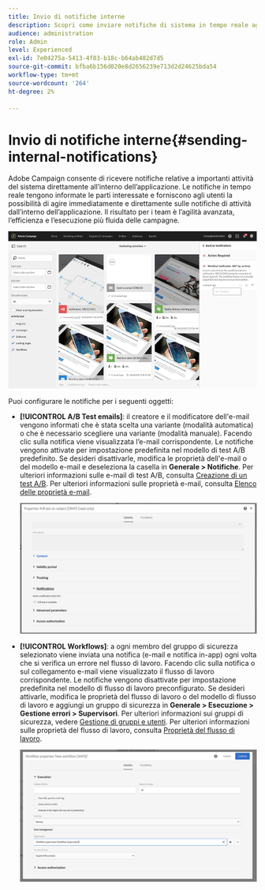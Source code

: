 ```yaml
---
title: Invio di notifiche interne
description: Scopri come inviare notifiche di sistema in tempo reale agli utenti di Adobe Campaign
audience: administration
role: Admin
level: Experienced
exl-id: 7e04275a-5413-4f03-b18c-b64ab482d7d5
source-git-commit: bfba6b156d020e8d2656239e713d2d24625bda54
workflow-type: tm+mt
source-wordcount: '264'
ht-degree: 2%

---
```


# Invio di notifiche interne{#sending-internal-notifications}

Adobe Campaign consente di ricevere notifiche relative a importanti attività del sistema direttamente all’interno dell’applicazione. Le notifiche in tempo reale tengono informate le parti interessate e forniscono agli utenti la possibilità di agire immediatamente e direttamente sulle notifiche di attività dall’interno dell’applicazione. Il risultato per i team è l’agilità avanzata, l’efficienza e l’esecuzione più fluida delle campagne.

![](assets/pulse_3.png)

Puoi configurare le notifiche per i seguenti oggetti:

* **[!UICONTROL A/B Test emails]**: il creatore e il modificatore dell&#39;e-mail vengono informati che è stata scelta una variante (modalità automatica) o che è necessario scegliere una variante (modalità manuale). Facendo clic sulla notifica viene visualizzata l’e-mail corrispondente. Le notifiche vengono attivate per impostazione predefinita nel modello di test A/B predefinito. Se desideri disattivarle, modifica le proprietà dell&#39;e-mail o del modello e-mail e deseleziona la casella in **Generale > Notifiche**. Per ulteriori informazioni sulle e-mail di test A/B, consulta [Creazione di un test A/B](../../channels/using/designing-an-a-b-test-email.md). Per ulteriori informazioni sulle proprietà e-mail, consulta [Elenco delle proprietà e-mail](../../administration/using/configuring-email-channel.md#list-of-email-properties).

  ![](assets/pulse_2.png)

* **[!UICONTROL Workflows]**: a ogni membro del gruppo di sicurezza selezionato viene inviata una notifica (e-mail e notifica in-app) ogni volta che si verifica un errore nel flusso di lavoro. Facendo clic sulla notifica o sul collegamento e-mail viene visualizzato il flusso di lavoro corrispondente. Le notifiche vengono disattivate per impostazione predefinita nel modello di flusso di lavoro preconfigurato. Se desideri attivarle, modifica le proprietà del flusso di lavoro o del modello di flusso di lavoro e aggiungi un gruppo di sicurezza in **Generale > Esecuzione > Gestione errori > Supervisori**. Per ulteriori informazioni sui gruppi di sicurezza, vedere [Gestione di gruppi e utenti](../../administration/using/managing-groups-and-users.md). Per ulteriori informazioni sulle proprietà del flusso di lavoro, consulta [Proprietà del flusso di lavoro](../../automating/using/managing-execution-options.md).

  ![](assets/pulse_1.png)
